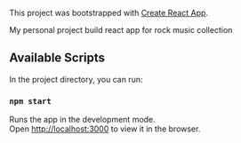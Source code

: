 This project was bootstrapped with [Create React App](https://github.com/facebook/create-react-app).

My personal project build react app for rock music collection

## Available Scripts

In the project directory, you can run:

### `npm start`

Runs the app in the development mode.<br>
Open [http://localhost:3000](http://localhost:3000) to view it in the browser.